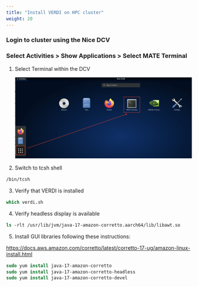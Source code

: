 ```yaml
---
title: "Install VERDI on HPC cluster"
weight: 20
---
```


### Login to cluster using the Nice DCV 

### Select Activities > Show Applications > Select MATE Terminal

1. Select Terminal within the DCV

   ![DCV terminal](/static/images/6-verdi-dcv-select-terminal.png)

2. Switch to tcsh shell

```csh
/bin/tcsh
```

3. Verify that VERDI is installed

```csh
which verdi.sh
```

4. Verify headless display is available

```csh
ls -rlt /usr/lib/jvm/java-17-amazon-corretto.aarch64/lib/libawt.so
```

5. Install GUI libraries following these instructions: 

https://docs.aws.amazon.com/corretto/latest/corretto-17-ug/amazon-linux-install.html

```csh
sudo yum install java-17-amazon-corretto
sudo yum install java-17-amazon-corretto-headless
sudo yum install java-17-amazon-corretto-devel
```

